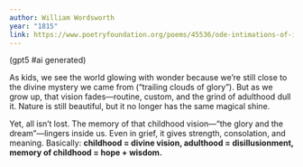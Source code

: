 ```yaml
---
author: William Wordsworth
year: "1815"
link: https://www.poetryfoundation.org/poems/45536/ode-intimations-of-immortality-from-recollections-of-early-childhood
---
```


(gpt5 #ai generated)

As kids, we see the world glowing with wonder because we’re still close to the divine mystery we came from (“trailing clouds of glory”). But as we grow up, that vision fades—routine, custom, and the grind of adulthood dull it. Nature is still beautiful, but it no longer has the same magical shine.

Yet, all isn’t lost. The memory of that childhood vision—“the glory and the dream”—lingers inside us. Even in grief, it gives strength, consolation, and meaning. Basically: **childhood = divine vision, adulthood = disillusionment, memory of childhood = hope + wisdom.**